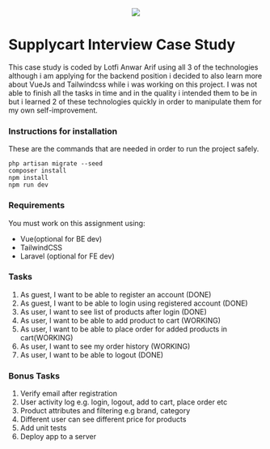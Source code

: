 <p align="center">
    <img align="center" src="https://supplycart.my/wp-content/uploads/2019/09/sc_logo_tm.png">
</p>

# Supplycart Interview Case Study

This case study is coded by Lotfi Anwar Arif using all 3 of the technologies although i am applying for the backend position i decided to also learn more about VueJs and Tailwindcss while i was working on this project. I was not able to finish all the tasks in time and in the quality i intended them to be in but i learned 2 of these technologies quickly in order to manipulate them for my own self-improvement.

### Instructions for installation

These are the commands that are needed in order to run the project safely.

```
php artisan migrate --seed
composer install
npm install
npm run dev
```

### Requirements

You must work on this assignment using:
- Vue(optional for BE dev)
- TailwindCSS
- Laravel (optional for FE dev)

### Tasks

1. As guest, I want to be able to register an account (DONE)
2. As guest, I want to be able to login using registered account (DONE)
3. As user, I want to see list of products after login (DONE)
4. As user, I want to be able to add product to cart (WORKING)
5. As user, I want to be able to place order for added products in cart(WORKING)
6. As user, I want to see my order history (WORKING)
7. As user, I want to be able to logout (DONE)

### Bonus Tasks

1. Verify email after registration
2. User activity log e.g. login, logout, add to cart, place order etc
3. Product attributes and filtering e.g brand, category
4. Different user can see different price for products
5. Add unit tests
6. Deploy app to a server
